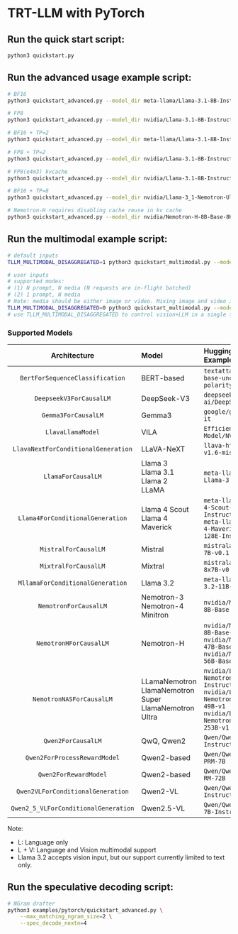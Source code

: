 # TRT-LLM with PyTorch

## Run the quick start script:

```bash
python3 quickstart.py
```

## Run the advanced usage example script:

```bash
# BF16
python3 quickstart_advanced.py --model_dir meta-llama/Llama-3.1-8B-Instruct

# FP8
python3 quickstart_advanced.py --model_dir nvidia/Llama-3.1-8B-Instruct-FP8

# BF16 + TP=2
python3 quickstart_advanced.py --model_dir meta-llama/Llama-3.1-8B-Instruct --tp_size 2

# FP8 + TP=2
python3 quickstart_advanced.py --model_dir nvidia/Llama-3.1-8B-Instruct-FP8 --tp_size 2

# FP8(e4m3) kvcache
python3 quickstart_advanced.py --model_dir nvidia/Llama-3.1-8B-Instruct-FP8 --kv_cache_dtype fp8

# BF16 + TP=8
python3 quickstart_advanced.py --model_dir nvidia/Llama-3_1-Nemotron-Ultra-253B-v1 --tp_size 8

# Nemotron-H requires disabling cache reuse in kv cache
python3 quickstart_advanced.py --model_dir nvidia/Nemotron-H-8B-Base-8K --disable_kv_cache_reuse --max_batch_size 8
```

## Run the multimodal example script:

```bash
# default inputs
TLLM_MULTIMODAL_DISAGGREGATED=1 python3 quickstart_multimodal.py --model_dir llava-hf/llava-v1.6-mistral-7b-hf --modality image [--use_cuda_graph]

# user inputs
# supported modes:
# (1) N prompt, N media (N requests are in-flight batched)
# (2) 1 prompt, N media
# Note: media should be either image or video. Mixing image and video is not supported.
TLLM_MULTIMODAL_DISAGGREGATED=0 python3 quickstart_multimodal.py --model_dir llava-hf/llava-v1.6-mistral-7b-hf --modality video --prompt "Tell me what you see in the video briefly." "Describe the scene in the video briefly." --media "https://huggingface.co/datasets/Efficient-Large-Model/VILA-inference-demos/resolve/main/OAI-sora-tokyo-walk.mp4" "https://huggingface.co/datasets/Efficient-Large-Model/VILA-inference-demos/resolve/main/world.mp4" --max_tokens 64 [--use_cuda_graph] [--enable_overlap_scheduler]
# use TLLM_MULTIMODAL_DISAGGREGATED to control vision+LLM in a single forward pass (0) or in separate forward pass (1)
```

### Supported Models
|             Architecture             | Model                                                        | HuggingFace Example                                          | Modality |
| :----------------------------------: | :----------------------------------------------------------- | :----------------------------------------------------------- | :------: |
|   `BertForSequenceClassification`    | BERT-based                                                   | `textattack/bert-base-uncased-yelp-polarity`                 |    L     |
|       `DeepseekV3ForCausalLM`        | DeepSeek-V3                                                  | `deepseek-ai/DeepSeek-V3 `                                   |    L     |
|         `Gemma3ForCausalLM`          | Gemma3                                                       | `google/gemma-3-1b-it`                                       |    L     |
|          `LlavaLlamaModel`           | VILA                                                         | `Efficient-Large-Model/NVILA-8B`                             |  L + V   |
| `LlavaNextForConditionalGeneration`  | LLaVA-NeXT                                                   | `llava-hf/llava-v1.6-mistral-7b-hf`                          |  L + V   |
|          `LlamaForCausalLM`          | Llama 3 <br> Llama 3.1 <br> Llama 2 <br> LLaMA               | `meta-llama/Meta-Llama-3.1-70B`                              |    L     |
|   `Llama4ForConditionalGeneration`   | Llama 4 Scout <br> Llama 4 Maverick                          | `meta-llama/Llama-4-Scout-17B-16E-Instruct` <br> `meta-llama/Llama-4-Maverick-17B-128E-Instruct` |  L + V   |
|         `MistralForCausalLM`         | Mistral                                                      | `mistralai/Mistral-7B-v0.1`                                  |    L     |
|         `MixtralForCausalLM`         | Mixtral                                                      | `mistralai/Mixtral-8x7B-v0.1`                                |    L     |
|   `MllamaForConditionalGeneration`   | Llama 3.2                                                    | `meta-llama/Llama-3.2-11B-Vision`                            |    L     |
|        `NemotronForCausalLM`         | Nemotron-3 <br> Nemotron-4 <br> Minitron                     | `nvidia/Minitron-8B-Base`                                    |    L     |
|        `NemotronHForCausalLM`        | Nemotron-H                                                   | `nvidia/Nemotron-H-8B-Base-8K` <br> `nvidia/Nemotron-H-47B-Base-8K` <br> `nvidia/Nemotron-H-56B-Base-8K` |    L     |
|       `NemotronNASForCausalLM`       | LLamaNemotron <br> LlamaNemotron Super <br> LlamaNemotron Ultra | `nvidia/Llama-3_1-Nemotron-51B-Instruct` <br> `nvidia/Llama-3_3-Nemotron-Super-49B-v1` <br> `nvidia/Llama-3_1-Nemotron-Ultra-253B-v1` |    L     |
|          `Qwen2ForCausalLM`          | QwQ, Qwen2                                                   | `Qwen/Qwen2-7B-Instruct`                                     |    L     |
|     `Qwen2ForProcessRewardModel`     | Qwen2-based                                                  | `Qwen/Qwen2.5-Math-PRM-7B`                                   |    L     |
|        `Qwen2ForRewardModel`         | Qwen2-based                                                  | `Qwen/Qwen2.5-Math-RM-72B`                                   |    L     |
|  `Qwen2VLForConditionalGeneration`   | Qwen2-VL                                                     | `Qwen/Qwen2-VL-7B-Instruct`                                  |  L + V   |
| `Qwen2_5_VLForConditionalGeneration` | Qwen2.5-VL                                                   | `Qwen/Qwen2.5-VL-7B-Instruct`                                |  L + V   |

Note:
- L: Language only
- L + V: Language and Vision multimodal support
- Llama 3.2 accepts vision input, but our support currently limited to text only.

## Run the speculative decoding script:

```bash
# NGram drafter
python3 examples/pytorch/quickstart_advanced.py \
    --max_matching_ngram_size=2 \
    --spec_decode_nextn=4
```
